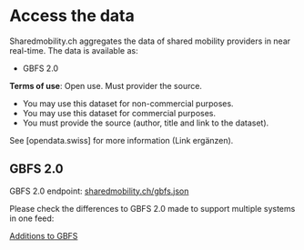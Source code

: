 # Access the data

Sharedmobility.ch aggregates the data of shared mobility providers in near real-time. The data is available as:

* GBFS 2.0

**Terms of use**: Open use. Must provider the source.

* You may use this dataset for non-commercial purposes.
* You may use this dataset for commercial purposes.
* You must provide the source (author, title and link to the dataset).

See [opendata.swiss] for more information (Link ergänzen).

## GBFS 2.0

GBFS 2.0 endpoint:
[sharedmobility.ch/gbfs.json](https://sharedmobility.ch/gbfs.json)

Please check the differences to GBFS 2.0 made to support multiple systems in one feed:

[Additions to GBFS](https://github.com/SFOE/sharedmobility/blob/main/Additions%20to%20GBFS.md)

